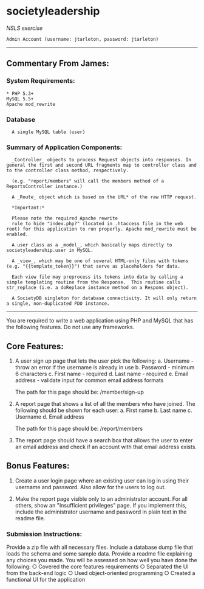 # societyleadership

*NSLS exercise*

    Admin Account (username: jtarleton, password: jtarleton)
----------------------------
## Commentary From James:

### System Requirements:
	* PHP 5.3+
	MySQL 5.5+
	Apache mod_rewrite

### Database
      A single MySQL table (user)

### Summary of Application Components:
      _Controller_ objects to process Request objects into responses. In general the first and second URL fragments map to controller class and to the controller class method, respectively. 

	  (e.g. "report/members" will call the members method of a ReportsController instance.)

      A _Route_ object which is based on the URL* of the raw HTTP request.  

      *Important:*

      Please note the required Apache rewrite 
      rule to hide "index.php?" (located in .htaccess file in the web root) for this application to run properly. Apache mod_rewrite must be enabled.

      A user class as a _model_, which basically maps directly to societyleadership.user in MySQL.

      A _view_, which may be one of several HTML-only files with tokens (e.g. "{{template_token}}") that serve as placeholders for data.

      Each view file may preprocess its tokens into data by calling a simple templating routine from the Response.  This routine calls str_replace (i.e. a doReplace instance method on a Respons object).

      A SocietyDB singleton for database connectivity. It will only return a single, non-duplicated PDO instance.

----------------------------
You are required to write a web application using PHP and MySQL that has the following
features. Do not use any frameworks.

## Core Features:

1. A user sign up page that lets the user pick the following:
	a. Username - throw an error if the username is already in use
	b. Password - minimum 6 characters
	c. First name - required
	d. Last name - required
	e. Email address - validate input for common email address formats

	The path for this page should be: /member/sign-up

2. A report page that shows a list of all the members who have joined. The following should
be shown for each user:
	a. First name
	b. Last name
	c. Username
	d. Email address

	The path for this page should be: /report/members

3. The report page should have a search box that allows the user to enter an email address
and check if an account with that email address exists.

## Bonus Features:

1. Create a user login page where an existing user can log in using their username and
password. Also allow for the users to log out.

2. Make the report page visible only to an administrator account. For all others, show an
"Insufficient privileges" page. If you implement this, include the administrator username
and password in plain text in the readme file.

### Submission Instructions:
	
Provide a zip file with all necessary files.
Include a database dump file that loads the schema and some sample data.
Provide a readme file explaining any choices you made.
You will be assessed on how well you have done the following:
	○ Covered the core features requirements
	○ Separated the UI from the back-end logic
	○ Used object-oriented programming
	○ Created a functional UI for the application
